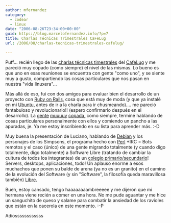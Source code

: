 ```yaml
---
author: mfernandez
category:
  - codear
  - linux
date: "2006-08-26T23:34:00+00:00"
guid: https://blog.marcelofernandez.info/?p=7
title: Charlas Técnicas Trimestrales CaFeLug
url: /2006/08/charlas-tecnicas-trimestrales-cafelug/

---
```

Puff... recién llego de las [charlas técnicas timestrales](http://www.cafelug.org.ar/modules/news/article.php?storyid=111) del [CafeLug](http://www.cafelug.org.ar/) y me pareció muy copado (como siempre) el nivel de las mismas. Lo bueno es que uno en esas reuniones se encuentra con gente "como uno", y se siente muy a gusto, compartiendo las cosas particulares que nos pasan en nuestra "vida linuxera"...

Más allá de eso, fui con dos amigos para evaluar bien el desarrollo de un proyecto con [Ruby on Rails](http://rubyonrails.org/), cosa que está muy de moda (y que ya instalé en mi [Ubuntu](http://www.ubuntu.com/), antes de ir a la charla para ir chusmeando).... me pareció fantabuloso y revolucionario!! (espero confirmarlo después en el desarrollo). La [gente](http://blogs.onrails.com.ar/) [muuuuy](http://wiki.onrails.com.ar/) [copada,](http://rubyargentina.soveran.com/) como siempre, terminé hablando de cosas particulares personalmente con ellos y comiendo un pancho a las apuradas, je. Ya me estoy inscribiendo en su lista para aprender más. :-D

Muy buena la presentación de Luciano, hablando de [Debian](http://www.debian.org/) y los personajes de los Simpsons, el programa hecho con [Perl](http://www.perl.org/) +IRC = Bots remotos y el caso (único) de una gente migrando totalmente (y cuando digo totalmente, digo totalmente) a Software Libre (tratando de cambiar la cultura de todos los integrantes) de un [colegio primario/secundario](http://www.faadibruno.edu.ar/)! Servers, desktops, aplicaciones, todo! Un aplauso enorme a esos muchachos que ponen su balde de arena (ya no es un granito) en el camino de la evolución del Software (y sin "Software", la filosofía queda maravillosa también) [Libre.](http://www.gnu.org/home.es.html)

Bueh, estoy cansado, tengo haaaaaaaambreeeee y me dijeron que mi hermana viene recién a comer en una hora. No me pude aguantar y me hice un sanguchito de queso y salame para combatir la ansiedad de los ravioles que están en la cacerola en este momento. :-P

Adiossssssssssss

